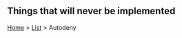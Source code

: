 Things that will **never** be implemented
-----------------------------------------

[Home](../../README.md) > [List](list.md) > Autodeny


